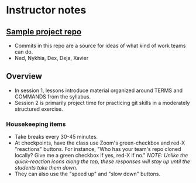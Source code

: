 # Instructor notes

## [Sample project repo](https://github.com/walquis/git-basics-sample-project-repo)
- Commits in this repo are a source for ideas of what kind of work teams can do.
- Ned, Nykhia, Dex, Deja, Xavier

## Overview
- In session 1, lessons introduce material organized around TERMS and COMMANDS from the syllabus.
- Session 2 is primarily project time for practicing git skills in a moderately structured exercise.

### Housekeeping items
- Take breaks every 30-45 minutes.
- At checkpoints, have the class use Zoom's green-checkbox and red-X "reactions" buttons.  For instance, "Who has your team's repo cloned locally?  Give me a green checkbox if yes, red-X if no."  _NOTE: Unlike the quick-reaction icons along the top, these responses will stay up until the students take them down._
- They can also use the "speed up" and "slow down" buttons.

